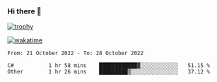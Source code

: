 ### Hi there 👋

[![trophy](https://github-profile-trophy.vercel.app/?username=cxnky&theme=dracula)](https://github.com/ryo-ma/github-profile-trophy)

[![wakatime](https://wakatime.com/badge/user/1c39c599-5497-41b9-a5be-2c4676e7fd23.svg)](https://wakatime.com/@1c39c599-5497-41b9-a5be-2c4676e7fd23)
<!--START_SECTION:waka-->

```text
From: 21 October 2022 - To: 28 October 2022

C#           1 hr 58 mins    ████████████▓░░░░░░░░░░░░   51.15 %
Other        1 hr 26 mins    █████████▒░░░░░░░░░░░░░░░   37.12 %
```

<!--END_SECTION:waka-->
